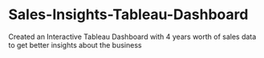 # Sales-Insights-Tableau-Dashboard
Created an Interactive Tableau Dashboard with 4 years worth of sales data to get better insights about the business
